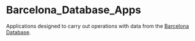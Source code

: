 # Barcelona_Database_Apps
Applications designed to carry out operations with data from the [Barcelona Database](https://github.com/AnalisiGuanyem/Barcelona_Database). 
